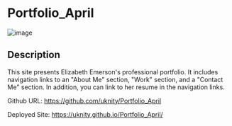 # Portfolio_April

![image](https://user-images.githubusercontent.com/77338531/113923470-9257c600-97b6-11eb-9cfa-45f9563bb179.png)

## Description

This site presents Elizabeth Emerson's professional portfolio. It includes navigation links to an "About Me" section, "Work" section, and a "Contact Me" section. In addition, you can link to her resume in the navigation links.

Github URL: https://github.com/uknity/Portfolio_April

Deployed Site: https://uknity.github.io/Portfolio_April/
